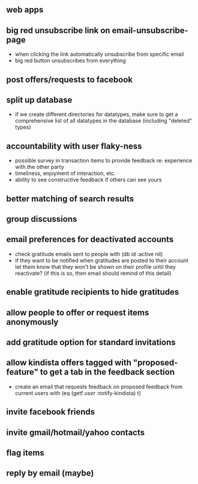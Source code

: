 ## web apps
## big red unsubscribe link on email-unsubscribe-page
  - when clicking the link automatically unsubscribe from specific email
  - big red button unsubscribes from everything
## post offers/requests to facebook
## split up database
  - if we create different directories for datatypes, make sure to get a comprehensive list of all datatypes in the database (including "deleted" types)
## accountability with user flaky-ness
  - possible survey in transaction items to provide feedback re: experience
    with the other party
  - timeliness, enjoyment of interaction, etc.
  - ability to see constructive feedback if others can see yours
## better matching of search results
## group discussions
## email preferences for deactivated accounts
  - check gratitude emails sent to people with (db id :active nil)
  - if they want to be notified when gratitudes are posted to their account
    let them know that they won't be shown on their profile until they
    reactivate? (if this is so, then email should remind of this detail)
## enable gratitude recipients to hide gratitudes
## allow people to offer or request items anonymously
## add gratitude option for standard invitations
## allow kindista offers tagged with "proposed-feature" to get a tab in the feedback section
  - create an email that requests feedback on proposed feedback from current users with (eq (getf *user* :notify-kindista) t)
## invite facebook friends
## invite gmail/hotmail/yahoo contacts
## flag items
## reply by email (maybe)
